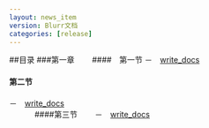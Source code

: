 ```yaml
---
layout: news_item
version: Blurr文档
categories: [release]
---
```



##目录
###第一章　　
####　第一节
－　[write_docs][]  

#### 第二节
－　[write_docs]   
 　　　
####第三节　　
－　[write_docs]   


[write_docs]: /docs/manageblurr/blurr/

